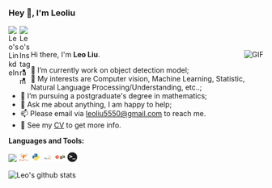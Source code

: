 ### Hey 👋, I'm Leoliu

<a href="https://www.linkedin.com/in/leo-liu-aa83721b3/">
  <img align="left" alt="Leo's LinkdeIn" width="22px" src="https://cdn.jsdelivr.net/npm/simple-icons@v3/icons/linkedin.svg" />
</a>
<a href="https://www.instagram.com/leoliu5550/">
  <img align="left" alt="Leo's Instagram" width="22px" src="https://cdn.jsdelivr.net/npm/simple-icons@v3/icons/instagram.svg" />
</a>
<br />
<br />

Hi there, I'm **Leo Liu**.
  <img align="right" alt="GIF" src="https://i.pinimg.com/originals/9c/40/eb/9c40eb371f746929e1cb477da963e7a5.gif" />
  
- 🌱 I’m currently work on object detection model; 
- 🤔 My interests are Computer vision, Machine Learning, Statistic, Natural Language Processing/Understanding,  etc..;
- 💼 I’m pursuing a postgraduate's degree in mathematics;
- 💬 Ask me about anything, I am happy to help;
- 📫 Please email via leoliu5550@gmail.com to reach me.
- 📝 See my [CV](https://www.cakeresume.com/leo-liu-719306) to get more info.


**Languages and Tools:**  

<code><img height="20" src="https://pytorch.org/assets/images/pytorch-logo.png"></code>
<code><img height="20" src="https://raw.githubusercontent.com/github/explore/80688e429a7d4ef2fca1e82350fe8e3517d3494d/topics/tensorflow/tensorflow.png"></code>
<code><img height="20" src="https://raw.githubusercontent.com/github/explore/80688e429a7d4ef2fca1e82350fe8e3517d3494d/topics/python/python.png"></code>
<code><img height="20" src="https://raw.githubusercontent.com/github/explore/80688e429a7d4ef2fca1e82350fe8e3517d3494d/topics/mysql/mysql.png"></code>
<code><img height="20" src="https://raw.githubusercontent.com/github/explore/80688e429a7d4ef2fca1e82350fe8e3517d3494d/topics/git/git.png"></code>
<code><img height="20" src="https://raw.githubusercontent.com/github/explore/80688e429a7d4ef2fca1e82350fe8e3517d3494d/topics/terminal/terminal.png"></code>

![Leo's github stats](https://github-readme-stats.vercel.app/api?username=leoliu5550&show_icons=true&hide_border=true)

